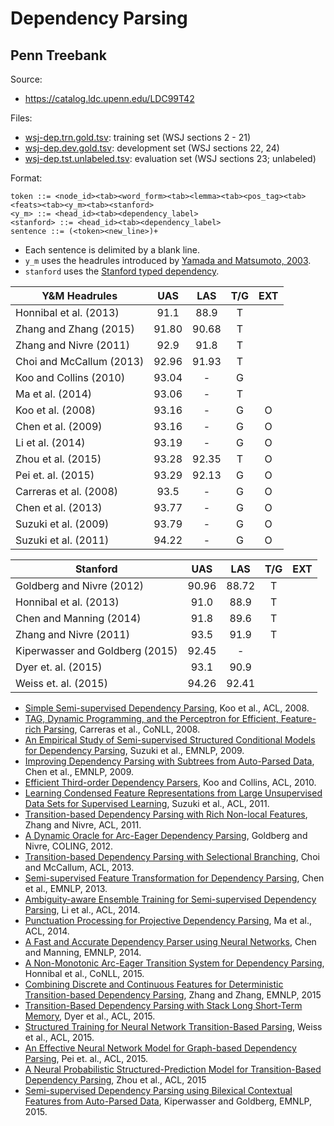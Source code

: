 # Dependency Parsing

## Penn Treebank

Source:

* https://catalog.ldc.upenn.edu/LDC99T42

Files:

* [wsj-dep.trn.gold.tsv](wsj-dep.trn.gold.tsv): training set (WSJ sections 2 - 21)
* [wsj-dep.dev.gold.tsv](wsj-dep.dev.gold.tsv): development set (WSJ sections 22, 24)
* [wsj-dep.tst.unlabeled.tsv](wsj-dep.tst.unlabeled.tsv): evaluation set (WSJ sections 23; unlabeled)

Format:

```
token ::= <node_id><tab><word_form><tab><lemma><tab><pos_tag><tab><feats><tab><y_m><tab><stanford>
<y_m> ::= <head_id><tab><dependency_label>
<stanford> ::= <head_id><tab><dependency_label>
sentence ::= (<token><new_line>)+
```

* Each sentence is delimited by a blank line.
* `y_m` uses the headrules introduced by [Yamada and Matsumoto, 2003](https://pdfs.semanticscholar.org/f0e1/883cf9d1b3c911125f46359f908557fc5827.pdf).
* `stanford` uses the [Stanford typed dependency](http://www.aclweb.org/anthology/W08-1301).

| Y&M Headrules | UAS | LAS | T/G | EXT |
|---|:-:|:-:|:-:|:-:|
| Honnibal et al. (2013)    | 91.1  | 88.9  | T | |
| Zhang and Zhang (2015)    | 91.80 | 90.68 | T | |
| Zhang and Nivre (2011)    | 92.9  | 91.8  | T | |
| Choi and McCallum (2013)  | 92.96 | 91.93 | T | |
| Koo and Collins (2010)    | 93.04 |   -   | G | |
| Ma et al. (2014)          | 93.06 |   -   | T | |
| Koo et al. (2008)         | 93.16 |   -   | G | O |
| Chen et al. (2009)        | 93.16 |   -   | G | O |
| Li et al. (2014)          | 93.19 |   -   | G | O |
| Zhou et al. (2015)        | 93.28 | 92.35 | T | O |
| Pei et. al. (2015)        | 93.29 | 92.13 | G | O |
| Carreras et al. (2008)    | 93.5  |   -   | G | O |
| Chen et al. (2013)        | 93.77 |   -   | G | O |
| Suzuki et al. (2009)      | 93.79 |   -   | G | O |
| Suzuki et al. (2011)      | 94.22 |   -   | G | O |

| Stanford | UAS | LAS | T/G | EXT |
|---|:-:|:-:|:-:|:-:|
| Goldberg and Nivre (2012) | 90.96 | 88.72 | T | |
| Honnibal et al. (2013)          | 91.0  | 88.9  | T | |
| Chen and Manning (2014)         | 91.8  | 89.6  | T | |
| Zhang and Nivre (2011)          | 93.5  | 91.9  | T | |
| Kiperwasser and Goldberg (2015) | 92.45 |   -   | | | |
| Dyer et. al. (2015)             | 93.1  | 90.9  | | | |
| Weiss et. al. (2015)            | 94.26 | 92.41 | | | |

* [Simple Semi-supervised Dependency Parsing](http://aclweb.org/anthology/P08-1068), Koo et al., ACL, 2008.
* [TAG, Dynamic Programming, and the Perceptron for Efficient, Feature-rich Parsing](), Carreras et al., CoNLL, 2008.
* [An Empirical Study of Semi-supervised Structured Conditional Models for Dependency Parsing](http://www.aclweb.org/anthology/D09-1058), Suzuki et al., EMNLP, 2009.
* [Improving Dependency Parsing with Subtrees from Auto-Parsed Data](http://www.aclweb.org/anthology/D09-1060), Chen et al., EMNLP, 2009.
* [Efficient Third-order Dependency Parsers](http://www.aclweb.org/anthology/P10-1001), Koo and Collins, ACL, 2010.
* [Learning Condensed Feature Representations from Large Unsupervised Data Sets for Supervised Learning](http://www.aclweb.org/anthology/P11-2112), Suzuki et al., ACL, 2011.
* [Transition-based Dependency Parsing with Rich Non-local Features](http://www.anthology.aclweb.org/P11-2033), Zhang and Nivre, ACL, 2011.
* [A Dynamic Oracle for Arc-Eager Dependency Parsing](http://www.aclweb.org/anthology/C12-1059), Goldberg and Nivre, COLING, 2012.
* [Transition-based Dependency Parsing with Selectional Branching](http://anthology.aclweb.org/P13-1104), Choi and McCallum, ACL, 2013.
* [Semi-supervised Feature Transformation for Dependency Parsing](http://www.aclweb.org/anthology/D13-1129), Chen et al., EMNLP, 2013.
* [Ambiguity-aware Ensemble Training for Semi-supervised Dependency Parsing](http://www.aclweb.org/anthology/P14-1043), Li et al., ACL, 2014.
* [Punctuation Processing for Projective Dependency Parsing](https://aclweb.org/anthology/P14-2128), Ma et al., ACL, 2014.
* [A Fast and Accurate Dependency Parser using Neural Networks](http://aclweb.org/anthology/D14-1082), Chen and Manning, EMNLP, 2014.
* [A Non-Monotonic Arc-Eager Transition System for Dependency Parsing](http://anthology.aclweb.org/W13-3518), Honnibal et al., CoNLL, 2015.
* [Combining Discrete and Continuous Features for Deterministic Transition-based Dependency Parsing](http://aclweb.org/anthology/D15-1153), Zhang and Zhang, EMNLP, 2015
* [Transition-Based Dependency Parsing with Stack Long Short-Term Memory](http://aclweb.org/anthology/P15-1033), Dyer et al., ACL, 2015.
* [Structured Training for Neural Network Transition-Based Parsing](http://aclweb.org/anthology/P15-1032), Weiss et al., ACL, 2015.
* [An Effective Neural Network Model for Graph-based Dependency Parsing](http://aclweb.org/anthology/P15-1031), Pei et. al., ACL, 2015.
* [A Neural Probabilistic Structured-Prediction Model for Transition-Based Dependency Parsing](http://aclweb.org/anthology/P15-1117), Zhou et al., ACL, 2015
* [Semi-supervised Dependency Parsing using Bilexical Contextual Features from Auto-Parsed Data](http://aclweb.org/anthology/D15-1158), Kiperwasser and Goldberg, EMNLP, 2015.